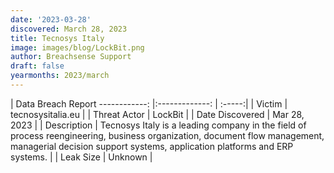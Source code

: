 ```yaml
---
date: '2023-03-28'
discovered: March 28, 2023
title: Tecnosys Italy
image: images/blog/LockBit.png
author: Breachsense Support
draft: false
yearmonths: 2023/march
---
```



| Data Breach Report
------------:     |:-------------:    | :-----:|
| Victim      | tecnosysitalia.eu      | 
| Threat Actor      | LockBit      | 
| Date Discovered      | Mar 28, 2023      | 
| Description      | Tecnosys Italy is a leading company in the field of process reengineering, business organization, document flow management, managerial decision support systems, application platforms and ERP systems.      | 
| Leak Size      | Unknown      | 

